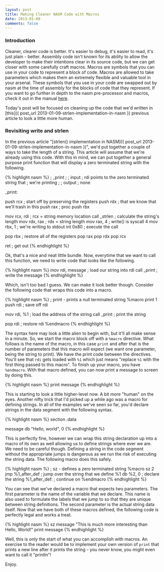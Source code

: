 ```yaml
---
layout: post
title: Making Cleaner NASM Code with Macros
date: 2013-01-09
comments: false
---
```


### Introduction

Cleaner, clearer code is better. It's easier to debug, it's easier to read, it's just plain - better. Assembly code isn't known for its ability to allow the developer to make their intentions clear in its source code, but we can get closer with some carefully craft macros. Macros are symbols that you can use in your code to represent a block of code. Macros are allowed to take parameters which makes them an extremely flexible and valuable tool in your arsenal. These symbols that you use in your code are swapped out by nasm at the time of assembly for the blocks of code that they represent. If you want to go further in depth to the nasm pre-processor and macros, check it out in the manual [here](http://www.nasm.us/doc/nasmdoc4.html).

Today's post will be focused on cleaning up the code that we'd written in [this]({ post_url 2013-01-09-strlen-implementation-in-nasm }) previous article to look a little more human.

### Revisiting write and strlen

In the previous article "[strlen() implementation in NASM]({ post_url 2013-01-09-strlen-implementation-in-nasm })", we'd put together a couple of ways to take the length of a string. This article will assume that we're already using this code. With this in mind, we can put together a general purpose print function that will display a zero terminated string with the following.

{% highlight nasm %}
; _print
;
; input
; rdi points to the zero terminated string that 
;     we're printing
;
; output
; none

_print:

  push  rcx       ; start off by preserving the registers
  push  rdx       ; that we know that we'll trash in this
  push  rax       ; proc
  push  rbx

  mov   rcx, rdi  ; rcx = string memory location
  call  _strlen   ; calculate the string's length
  mov   rdx, rax  ; rdx = string length
  mov   rax, 4    ; write() is syscall 4
  mov   rbx, 1    ; we're writing to stdout
  int   0x80      ; execute the call

  pop   rbx       ; restore all of the registers
  pop   rax
  pop   rdx
  pop   rcx

  ret             ; get out
{% endhighlight %}

Ok, that's a nice and neat little bundle. Now, everytime that we want to call this function, we need to write code that looks like the following.

{% highlight nasm %}
mov  rdi, message    ; load our string into rdi
call _print          ; write the message
{% endhighlight %}

Which, isn't too bad I guess. We can make it look better though. Consider the following code that wraps this code into a macro.

{% highlight nasm %}
; print - prints a null terminated string
%macro print 1
  push  rdi         ; save off rdi

  mov   rdi, %1     ; load the address of the string
  call  _print      ; print the string

  pop   rdi         ; restore rdi
%endmacro
{% endhighlight %}

The syntax here may look a little alien to begin with, but it'll all make sense in a minute. So, we start the macro block off with a `%macro` directive. What follows is the name of the macro, in this case `print` and after that is the number of parameters that this macro will expect (we want one parameter, being the string to print). We have the print code between the directives. You'll see that `rdi` gets loaded with `%1` which just means "replace `%1` with the first thing passed to this macro". To finish up your macro, you have `%endmacro`. With that macro defined, you can now print a message to screen by doing this.

{% highlight nasm %}
print message
{% endhighlight %}

This is starting to look a little higher-level now. A bit more "human" on the eyes. Another nifty trick that I'd picked up a while ago was a macro for defining strings. In all of the examples we've seen so far, you'd declare strings in the data segment with the following syntax.

{% highlight nasm %}
section .data

  message db "Hello, world", 0
{% endhighlight %}

This is perfectly fine, however we can wrap this string declaration up into a macro of its own as well allowing us to define strings where ever we are. We need to be careful though. Defining a string in the code segment without the appropriate jumps is dangerous as we run the risk of executing the string data. The following macro does this safely.

{% highlight nasm %}
; sz - defines a zero terminated string
%macro sz 2
  jmp %1_after_def    ; jump over the string that we define
  %1 db %2, 0         ; declare the string
  %1_after_def:       ; continue on
%endmacro
{% endhighlight %} 

You can see that we've declared a macro that expects two parameters. The first parameter is the name of the variable that we declare. This name is also used to formulate the labels that we jump to so that they are unique between string definitions. The second parameter is the actual string data itself. Now that we have both of these macros defined, the following code is perfectly legal and works a treat.

{% highlight nasm %}
sz message "This is much more interesting than Hello, World!"
print message
{% endhighlight %}

Well, this is only the start of what you can accomplish with macros. An exercise to the reader would be to implement your own version of `print` that prints a new line after it prints the string - you never know, you might even want to call it "println"!

Enjoy.